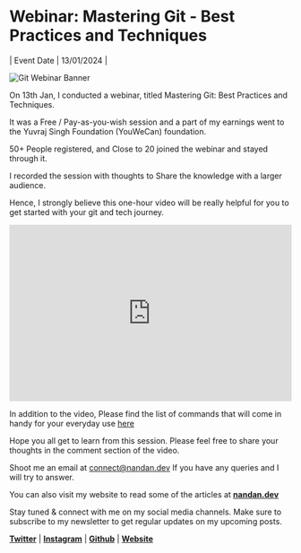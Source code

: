 # Webinar: Mastering Git - Best Practices and Techniques

| Event Date | 13/01/2024 |

![Git Webinar Banner](https://github.com/sirius93/sirius93.github.io/assets/6882879/b6427edf-7a85-49be-a461-22c2339016ca)


On 13th Jan, I conducted a webinar, titled Mastering Git: Best Practices and Techniques.

It was a Free / Pay-as-you-wish session and a part of my earnings went to the Yuvraj Singh Foundation (YouWeCan) foundation.

50+ People registered, and Close to 20 joined the webinar and stayed through it.

I recorded the session with thoughts to Share the knowledge with a larger audience.

Hence, I strongly believe this one-hour video will be really helpful for you to get started with your git and tech journey.

<iframe width="100%" height="315" src="https://www.youtube.com/embed/BcHN6IJe6Ms?si=ck8CmpfJUhhLQXEE" title="YouTube video player" frameborder="0" allow="accelerometer; autoplay; clipboard-write; encrypted-media; gyroscope; picture-in-picture; web-share" allowfullscreen></iframe>

In addition to the video, Please find the list of commands that will come in handy for your everyday use [here](https://nandan.dev/pages/courses/git/git-commands-for-everyday)

Hope you all get to learn from this session. Please feel free to share your thoughts in the comment section of the video.

Shoot me an email at [connect@nandan.dev](mailto:connect@nandan.dev) If you have any queries and I will try to answer.

You can also visit my website to read some of the articles at  [**nandan.dev**](http://nandan.dev)

Stay tuned & connect with me on my social media channels. Make sure to subscribe to my newsletter to get regular updates on my upcoming posts.

[**Twitter**](https://twitter.com/_sirius93_) | [**Instagram**](https://www.instagram.com/_sirius93_) | [**Github**](https://github.com/sirius93) | [**Website**](https://nandan.dev/)
